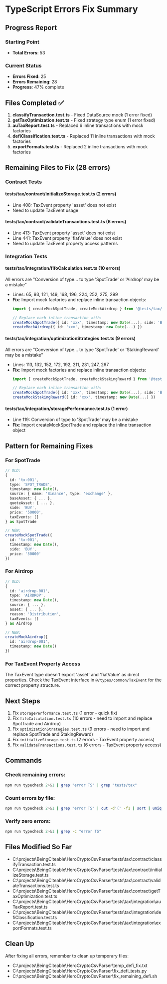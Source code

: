 # TypeScript Errors Fix Summary

## Progress Report

### Starting Point
- **Total Errors**: 53

### Current Status
- **Errors Fixed**: 25
- **Errors Remaining**: 28
- **Progress**: 47% complete

## Files Completed ✅

1. **classifyTransaction.test.ts** - Fixed DataSource mock (1 error fixed)
2. **getTaxOptimization.test.ts** - Fixed strategy type enum (1 error fixed)
3. **auTaxReport.test.ts** - Replaced 6 inline transactions with mock factories
4. **defiClassification.test.ts** - Replaced 11 inline transactions with mock factories
5. **exportFormats.test.ts** - Replaced 2 inline transactions with mock factories

## Remaining Files to Fix (28 errors)

### Contract Tests

#### tests/tax/contract/initializeStorage.test.ts (2 errors)
- Line 408: TaxEvent property 'asset' does not exist
- Need to update TaxEvent usage

#### tests/tax/contract/validateTransactions.test.ts (6 errors)
- Line 413: TaxEvent property 'asset' does not exist
- Line 441: TaxEvent property 'fiatValue' does not exist
- Need to update TaxEvent property access patterns

### Integration Tests

#### tests/tax/integration/fifoCalculation.test.ts (10 errors)
All errors are "Conversion of type... to type 'SpotTrade' or 'Airdrop' may be a mistake"
- Lines: 65, 93, 121, 149, 168, 196, 224, 252, 275, 299
- **Fix**: Import mock factories and replace inline transaction objects:
  ```typescript
  import { createMockSpotTrade, createMockAirdrop } from '@tests/tax/helpers/mockFactories';

  // Replace each inline transaction with:
  createMockSpotTrade({ id: 'xxx', timestamp: new Date(...), side: 'BUY'/'SELL', price: '...' })
  createMockAirdrop({ id: 'xxx', timestamp: new Date(...) })
  ```

#### tests/tax/integration/optimizationStrategies.test.ts (9 errors)
All errors are "Conversion of type... to type 'SpotTrade' or 'StakingReward' may be a mistake"
- Lines: 113, 132, 152, 172, 192, 211, 231, 247, 267
- **Fix**: Import mock factories and replace inline transaction objects:
  ```typescript
  import { createMockSpotTrade, createMockStakingReward } from '@tests/tax/helpers/mockFactories';

  // Replace each inline transaction with:
  createMockSpotTrade({ id: 'xxx', timestamp: new Date(...), side: 'BUY'/'SELL', price: '...' })
  createMockStakingReward({ id: 'xxx', timestamp: new Date(...) })
  ```

#### tests/tax/integration/storagePerformance.test.ts (1 error)
- Line 119: Conversion of type to 'SpotTrade' may be a mistake
- **Fix**: Import createMockSpotTrade and replace the inline transaction object

## Pattern for Remaining Fixes

### For SpotTrade
```typescript
// OLD:
{
  id: 'tx-001',
  type: 'SPOT_TRADE',
  timestamp: new Date(),
  source: { name: 'Binance', type: 'exchange' },
  baseAsset: { ... },
  quoteAsset: { ... },
  side: 'BUY',
  price: '50000',
  taxEvents: []
} as SpotTrade

// NEW:
createMockSpotTrade({
  id: 'tx-001',
  timestamp: new Date(),
  side: 'BUY',
  price: '50000'
})
```

### For Airdrop
```typescript
// OLD:
{
  id: 'airdrop-001',
  type: 'AIRDROP',
  timestamp: new Date(),
  source: { ... },
  asset: { ... },
  reason: 'Distribution',
  taxEvents: []
} as Airdrop

// NEW:
createMockAirdrop({
  id: 'airdrop-001',
  timestamp: new Date()
})
```

### For TaxEvent Property Access
The TaxEvent type doesn't export 'asset' and 'fiatValue' as direct properties.
Check the TaxEvent interface in `@/types/common/TaxEvent` for the correct property structure.

## Next Steps

1. Fix `storagePerformance.test.ts` (1 error - quick fix)
2. Fix `fifoCalculation.test.ts` (10 errors - need to import and replace SpotTrade and Airdrop)
3. Fix `optimizationStrategies.test.ts` (9 errors - need to import and replace SpotTrade and StakingReward)
4. Fix `initializeStorage.test.ts` (2 errors - TaxEvent property access)
5. Fix `validateTransactions.test.ts` (6 errors - TaxEvent property access)

## Commands

### Check remaining errors:
```bash
npm run typecheck 2>&1 | grep "error TS" | grep "tests/tax"
```

### Count errors by file:
```bash
npm run typecheck 2>&1 | grep "error TS" | cut -d'(' -f1 | sort | uniq -c
```

### Verify zero errors:
```bash
npm run typecheck 2>&1 | grep -c "error TS"
```

## Files Modified So Far

- C:\projects\BeingCiteable\HeroCryptoCsvParser\tests\tax\contract\classifyTransaction.test.ts
- C:\projects\BeingCiteable\HeroCryptoCsvParser\tests\tax\contract\initializeStorage.test.ts
- C:\projects\BeingCiteable\HeroCryptoCsvParser\tests\tax\contract\validateTransactions.test.ts
- C:\projects\BeingCiteable\HeroCryptoCsvParser\tests\tax\contract\getTaxOptimization.test.ts
- C:\projects\BeingCiteable\HeroCryptoCsvParser\tests\tax\integration\auTaxReport.test.ts
- C:\projects\BeingCiteable\HeroCryptoCsvParser\tests\tax\integration\defiClassification.test.ts
- C:\projects\BeingCiteable\HeroCryptoCsvParser\tests\tax\integration\exportFormats.test.ts

## Clean Up

After fixing all errors, remember to clean up temporary files:
- C:\projects\BeingCiteable\HeroCryptoCsvParser\temp_defi_fix.txt
- C:\projects\BeingCiteable\HeroCryptoCsvParser\fix_defi_tests.py
- C:\projects\BeingCiteable\HeroCryptoCsvParser\fix_remaining_defi.sh
